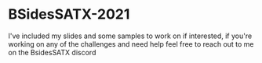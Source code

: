 # BSidesSATX-2021
I've included my slides and some samples to work on if interested, if you're working
on any of the challenges and need help feel free to reach out to me on the BsidesSATX discord
